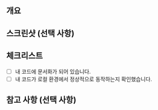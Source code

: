 ## 개요

<!-- 작업한 내용을 간단히 요약해주세요. PR을 통해 해결하고자 하는 문제 또는 추가하는 기능에 대한 요약 -->

## 스크린샷 (선택 사항)

<!-- 변경된 기능 또는 화면에 대한 스크린샷을 포함할 수 있습니다. -->

## 체크리스트

<!-- PR 작성 전에 확인해야 할 사항들을 체크리스트로 만들어주세요. -->

- [ ] 내 코드에 문서화가 되어 있습니다.
- [ ] 내 코드가 로컬 환경에서 정상적으로 동작하는지 확인했습니다.

## 참고 사항 (선택 사항)

<!-- 이 PR과 관련된 추가적인 정보나 고려해야 할 사항을 설명해주세요. -->
